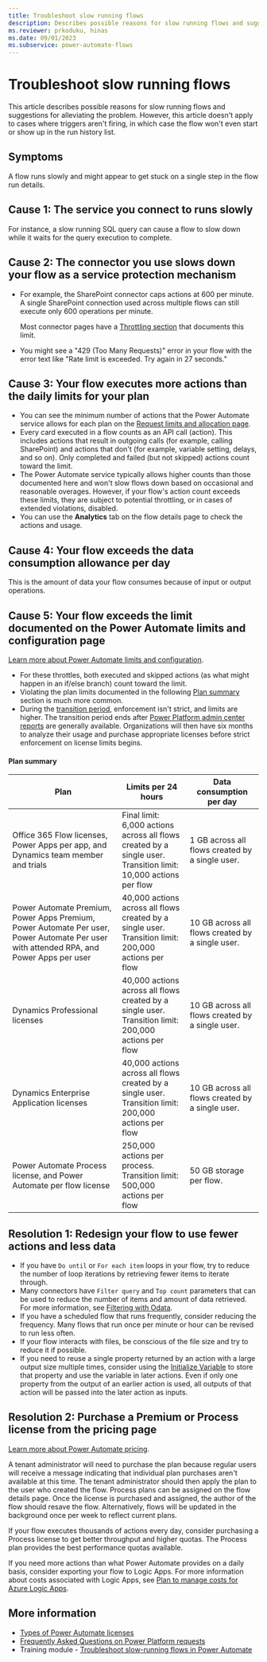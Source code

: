 ```yaml
---
title: Troubleshoot slow running flows
description: Describes possible reasons for slow running flows and suggestions for alleviating the issue.
ms.reviewer: prkoduku, hinas
ms.date: 09/01/2023
ms.subservice: power-automate-flows
---
```

# Troubleshoot slow running flows

This article describes possible reasons for slow running flows and suggestions for alleviating the problem. However, this article doesn't apply to cases where triggers aren't firing, in which case the flow won't even start or show up in the run history list.

## Symptoms

A flow runs slowly and might appear to get stuck on a single step in the flow run details.

## Cause 1: The service you connect to runs slowly

For instance, a slow running SQL query can cause a flow to slow down while it waits for the query execution to complete.

## Cause 2: The connector you use slows down your flow as a service protection mechanism

- For example, the SharePoint connector caps actions at 600 per minute. A single SharePoint connection used across multiple flows can still execute only 600 operations per minute.

  Most connector pages have a [Throttling section](/connectors/sharepointonline/#limits) that documents this limit.

- You might see a "429 (Too Many Requests)" error in your flow with the error text like "Rate limit is exceeded. Try again in 27 seconds."

## Cause 3: Your flow executes more actions than the daily limits for your plan

- You can see the minimum number of actions that the Power Automate service allows for each plan on the [Request limits and allocation page](/power-platform/admin/api-request-limits-allocations).
- Every card executed in a flow counts as an API call (action). This includes actions that result in outgoing calls (for example, calling SharePoint) and actions that don't (for example, variable setting, delays, and so on). Only completed and failed (but not skipped) actions count toward the limit.
- The Power Automate service typically allows higher counts than those documented here and won't slow flows down based on occasional and reasonable overages. However, if your flow's action count exceeds these limits, they are subject to potential throttling, or in cases of extended violations, disabled.
- You can use the **Analytics** tab on the flow details page to check the actions and usage.

## Cause 4: Your flow exceeds the data consumption allowance per day

This is the amount of data your flow consumes because of input or output operations.

## Cause 5: Your flow exceeds the limit documented on the Power Automate limits and configuration page

[Learn more about Power Automate limits and configuration](/power-automate/limits-and-config).

- For these throttles, both executed and skipped actions (as what might happen in an if/else branch) count toward the limit.
- Violating the plan limits documented in the following [Plan summary](#plan-summary) section is much more common.
- During the [transition period](/power-platform/admin/power-automate-licensing/types#transition-period), enforcement isn't strict, and limits are higher. The transition period ends after [Power Platform admin center reports](/power-platform/admin/api-request-limits-allocations#view-detailed-power-platform-request-usage-information-in-the-power-platform-admin-center-preview) are generally available. Organizations will then have six months to analyze their usage and purchase appropriate licenses before strict enforcement on license limits begins.

#### Plan summary

|Plan|Limits per 24 hours|Data consumption per day|
|---|---|---|
|Office 365 Flow licenses, Power Apps per app, and Dynamics team member and trials |Final limit: 6,000 actions across all flows created by a single user. <br> Transition limit: 10,000 actions per flow |1 GB across all flows created by a single user.|
|Power Automate Premium, Power Apps Premium, Power Automate Per user, Power Automate Per user with attended RPA, and Power Apps per user |40,000 actions across all flows created by a single user. <br> Transition limit: 200,000 actions per flow |10 GB across all flows created by a single user. |
|Dynamics Professional licenses |40,000 actions across all flows created by a single user. <br> Transition limit: 200,000 actions per flow |10 GB across all flows created by a single user. |
|Dynamics Enterprise Application licenses |40,000 actions across all flows created by a single user. <br> Transition limit: 200,000 actions per flow |10 GB across all flows created by a single user. |
|Power Automate Process license, and Power Automate per flow license |250,000 actions per process. <br> Transition limit: 500,000 actions per flow |50 GB storage per flow. |

## Resolution 1: Redesign your flow to use fewer actions and less data

- If you have `Do until` or `For each item` loops in your flow, try to reduce the number of loop iterations by retrieving fewer items to iterate through.
- Many connectors have `Filter query` and `Top count` parameters that can be used to reduce the number of items and amount of data retrieved. For more information, see [Filtering with Odata](https://powerautomate.microsoft.com/blog/advanced-flow-of-the-week-filtering-with-odata/).
- If you have a scheduled flow that runs frequently, consider reducing the frequency. Many flows that run once per minute or hour can be revised to run less often.
- If your flow interacts with files, be conscious of the file size and try to reduce it if possible.
- If you need to reuse a single property returned by an action with a large output size multiple times, consider using the [Initialize Variable](/power-automate/create-variable-store-values#initialize-a-variable) to store that property and use the variable in later actions. Even if only one property from the output of an earlier action is used, all outputs of that action will be passed into the later action as inputs.

## Resolution 2: Purchase a Premium or Process license from the pricing page

[Learn more about Power Automate pricing](https://powerautomate.microsoft.com/pricing/).

A tenant administrator will need to purchase the plan because regular users will receive a message indicating that individual plan purchases aren't available at this time. The tenant administrator should then apply the plan to the user who created the flow. Process plans can be assigned on the flow details page. Once the license is purchased and assigned, the author of the flow should resave the flow. Alternatively, flows will be updated in the background once per week to reflect current plans.

If your flow executes thousands of actions every day, consider purchasing a Process license to get better throughput and higher quotas. The Process plan provides the best performance quotas available.

If you need more actions than what Power Automate provides on a daily basis, consider exporting your flow to Logic Apps. For more information about costs associated with Logic Apps, see [Plan to manage costs for Azure Logic Apps](/azure/logic-apps/plan-manage-costs).

## More information

- [Types of Power Automate licenses](/power-platform/admin/power-automate-licensing/types)
- [Frequently Asked Questions on Power Platform requests](/power-platform/admin/power-automate-licensing/types#power-platform-requests-faqs)
- Training module - [Troubleshoot slow-running flows in Power Automate](https://learn.microsoft.com/en-us/training/modules/troubleshoot-slow-flows)
